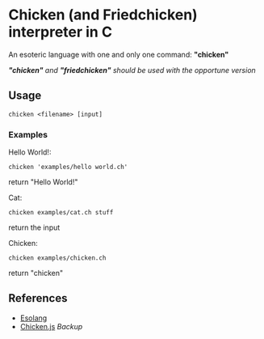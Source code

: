 # Chicken (and Friedchicken) interpreter in C

An esoteric language with one and only one command: **"chicken"**

***"chicken"** and **"friedchicken"** should be used with the opportune version*

## Usage
`chicken <filename> [input]`


### Examples
Hello World!:

`chicken 'examples/hello world.ch'`

return "Hello World!"

Cat:

`chicken examples/cat.ch stuff`

return the input

Chicken:

`chicken examples/chicken.ch`

return "chicken"

## References
- [Esolang](https://esolangs.org/wiki/Chicken)
- [Chicken.js](https://web.archive.org/web/20180420011235/http://torso.me/chicken.js) *Backup*
